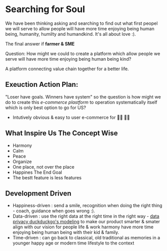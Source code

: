 # Searching for Soul

We have been thinking asking and searching to find out what first peopel we will serve to allow people will have more time enjoying being human being, humanity, humilty and humandkind.
It's all about love :).

The final answer if **farmer & SME**

Question: How might we could to create a platform which allow people we serve will have more time enjoying being human being kind?

A platform connecting value chain together for a better life.

## Exeuction Action Plan:

"Loser have goals. Winners have system" so the question is how might we do to create this *e-commerce plastform* to operation systematically itself which is only best option to go for US?

* Intutively obvious & easy to user e-commerce for 👩‍🌾 👨‍🌾 

## What Inspire Us The Concept Wise

* Harmony
* Calm
* Peace
* Organize 
* One place, not over the place
* Happines The End Goal
* The bestt feature is less features

## Development Driven

* Happiness-driven : send a smile, recognition when doing the right thing - coach, guidance when goes wrong :).
* Data-driven : use the right data at the right time in the right way - [data privacy duckduckgo's modeling](https://duckduckgo.com/) to make our product smarter & smater align with our vision for people life & work harmony have more time enjoying being human being with their kid & family.
* Time-driven : can go back to classical, old traditional as memories in a younger happy age or modern time lifestyle to the context

